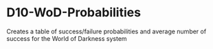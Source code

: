 # D10-WoD-Probabilities
Creates a table of success/failure probabilities and average number of success for the World of Darkness system
